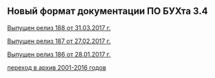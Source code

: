 ## Новый формат документации ПО БУХта 3.4

[Выпущен релиз 188 от 31.03.2017 г.](releases/188/188.md)

[Выпущен релиз 187 от 27.02.2017 г.](releases/187/187.md)

[Выпущен релиз 186 от 28.01.2017 г.](releases/186/186.md)
  
[переход в архив 2001-2016 годов](archive\index.htm) 